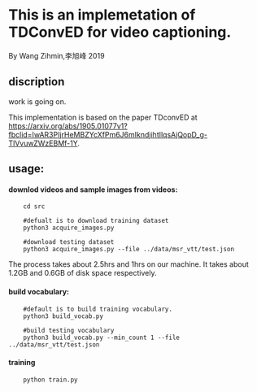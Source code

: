 # This is an implemetation of TDConvED for video captioning.
By Wang Zihmin,李旭峰 2019

## discription
work is going on.

This implementation is based on the paper TDconvED at https://arxiv.org/abs/1905.01077v1?fbclid=IwAR3PIjrHeMBZYcXfPm6J6mIkndjihtIlqsAjQopD_g-TlVvuwZWzEBMf-1Y.





## usage:
#### downlod videos and sample images from videos:

        cd src
        
        #defualt is to download training dataset
        python3 acquire_images.py
        
        #download testing dataset
        python3 acquire_images.py --file ../data/msr_vtt/test.json

The process takes about 2.5hrs and 1hrs on our machine. It takes about 1.2GB and 0.6GB of disk space respectively.

#### build vocabulary:

        #default is to build training vocabulary.
        python3 build_vocab.py
        
        #build testing vocabulary
        python3 build_vocab.py --min_count 1 --file ../data/msr_vtt/test.json
        
#### training
        python train.py